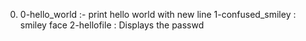 0. 0-hello_world :- print hello world with new line
1-confused_smiley : smiley face
2-hellofile : Displays the passwd
